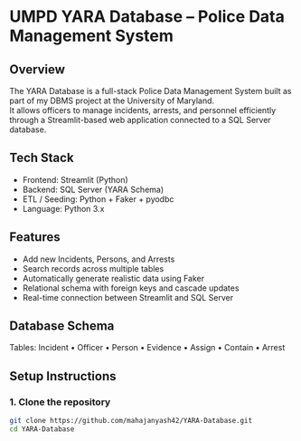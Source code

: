# UMPD YARA Database – Police Data Management System

## Overview
The YARA Database is a full-stack Police Data Management System built as part of my DBMS project at the University of Maryland.  
It allows officers to manage incidents, arrests, and personnel efficiently through a Streamlit-based web application connected to a SQL Server database.

## Tech Stack
- Frontend: Streamlit (Python)
- Backend: SQL Server (YARA Schema)
- ETL / Seeding: Python + Faker + pyodbc
- Language: Python 3.x

## Features
- Add new Incidents, Persons, and Arrests
- Search records across multiple tables
- Automatically generate realistic data using Faker
- Relational schema with foreign keys and cascade updates
- Real-time connection between Streamlit and SQL Server

## Database Schema
Tables:
Incident • Officer • Person • Evidence • Assign • Contain • Arrest

## Setup Instructions
### 1. Clone the repository
```bash
git clone https://github.com/mahajanyash42/YARA-Database.git
cd YARA-Database
